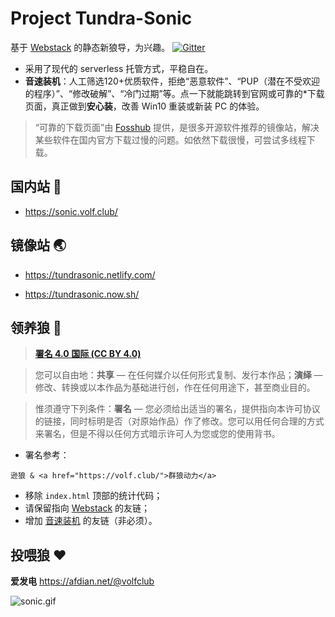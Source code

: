 # Project Tundra-Sonic

基于 [Webstack](https://github.com/WebStackPage/WebStackPage.github.io) 的静态新狼导，为兴趣。 [![Gitter](https://badges.gitter.im/volfclub/help.svg)](https://gitter.im/volfclub/help?utm_source=badge&utm_medium=badge&utm_campaign=pr-badge)

- 采用了现代的 serverless 托管方式，平稳自在。
- **音速装机**：人工筛选120+优质软件，拒绝“恶意软件”、“PUP（潜在不受欢迎的程序）”、“修改破解”、“冷门过期”等。点一下就能跳转到官网或可靠的*下载页面，真正做到**安心装**，改善 Win10 重装或新装 PC 的体验。

> “可靠的下载页面”由 [Fosshub](https://www.fosshub.com/) 提供，是很多开源软件推荐的镜像站，解决某些软件在国内官方下载过慢的问题。如依然下载很慢，可尝试多线程下载。

## 国内站 🐺

- https://sonic.volf.club/

## 镜像站 🌏

- https://tundrasonic.netlify.com/

- https://tundrasonic.now.sh/

## 领养狼 🥗

> [**署名 4.0 国际 (CC BY 4.0)**](https://creativecommons.org/licenses/by/4.0/deed.zh) 

> 您可以自由地：**共享** — 在任何媒介以任何形式复制、发行本作品；**演绎** — 修改、转换或以本作品为基础进行创，作在任何用途下，甚至商业目的。

> 惟须遵守下列条件：**署名** — 您必须给出适当的署名，提供指向本许可协议的链接，同时标明是否（对原始作品）作了修改。您可以用任何合理的方式来署名，但是不得以任何方式暗示许可人为您或您的使用背书。 

- 署名参考：
```
逊狼 & <a href="https://volf.club/">群狼动力</a>
```
- 移除 `index.html` 顶部的统计代码；
- 请保留指向 [Webstack](https://github.com/WebStackPage/WebStackPage.github.io) 的友链；
- 增加 [音速装机](https://sonic.volf.club/) 的友链（非必须）。

## 投喂狼 ❤

**爱发电** https://afdian.net/@volfclub

![sonic.gif](https://i.loli.net/2020/02/03/yxg8UBzt1TFpjhO.gif)
